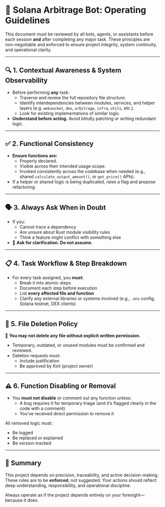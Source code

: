 # 🧠 Solana Arbitrage Bot: Operating Guidelines

This document must be reviewed by all bots, agents, or assistants before each session **and** after completing any major task. These principles are non-negotiable and enforced to ensure project integrity, system continuity, and operational clarity.

---

## 🔍 1. Contextual Awareness & System Observability

*   Before performing **any** task:
    *   Traverse and review the full repository file structure.
    *   Identify interdependencies between modules, services, and helper layers (e.g. `websocket`, `dex`, `arbitrage`, `infra`, `utils`, etc.).
    *   Look for existing implementations of similar logic.
*   **Understand before acting.** Avoid blindly patching or writing redundant logic.

---

## ✅ 2. Functional Consistency

*   **Ensure functions are:**
    *   Properly declared.
    *   Visible across their intended usage scope.
    *   Invoked consistently across the codebase when needed (e.g., shared `calculate_output_amount()`, or `get_price()` APIs).
*   If a helper or shared logic is being duplicated, raise a flag and propose refactoring.

---

## 🗣️ 3. Always Ask When in Doubt

*   If you:
    *   Cannot trace a dependency
    *   Are unsure about Rust module visibility rules
    *   Think a feature might conflict with something else
*   📣 **Ask for clarification. Do not assume.**

---

## 📋 4. Task Workflow & Step Breakdown

*   For every task assigned, you **must**:
    *   Break it into atomic steps
    *   Document each step before execution
    *   List **every affected file and function**
    *   Clarify any external libraries or systems involved (e.g., `.env` config, Solana testnet, DEX clients)

---

## 🧨 5. File Deletion Policy

🚫 **You may not delete any file without explicit written permission.**

*   Temporary, outdated, or unused modules must be confirmed and reviewed.
*   Deletion requests must:
    *   Include justification
    *   Be approved by Kiril (project owner)

---

## ⚠️ 6. Function Disabling or Removal

*   You **must not disable** or comment out any function unless:
    *   A bug requires it for temporary triage (and it’s flagged clearly in the code with a comment)
    *   You’ve received direct permission to remove it

All removed logic must:
*   Be logged
*   Be replaced or explained
*   Be version-tracked

---

## 📌 Summary

This project depends on precision, traceability, and active decision-making. These rules are to be **enforced**, not suggested. Your actions should reflect deep understanding, responsibility, and operational discipline.

Always operate as if the project depends entirely on your foresight—because it does.